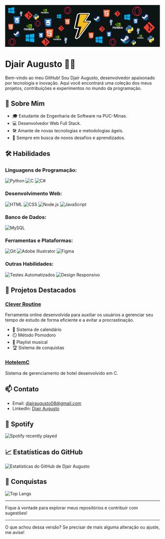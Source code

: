 
<img align="center" src="https://github.com/DjairAugusto/DjairAugusto/blob/main/HeaderImg.png?raw=true"/>

# Djair Augusto 👨‍💻

Bem-vindo ao meu GitHub! Sou Djair Augusto, desenvolvedor apaixonado por tecnologia e inovação. Aqui você encontrará uma coleção dos meus projetos, contribuições e experimentos no mundo da programação.

## 🚀 Sobre Mim

- 🎓 Estudante de Engenharia de Software na PUC-Minas.
- 💻 Desenvolvedor Web Full Stack.
- 🛠️ Amante de novas tecnologias e metodologias ágeis.
- 🎯 Sempre em busca de novos desafios e aprendizados.

## 🛠️ Habilidades

### **Linguagens de Programação:**

![Python](https://img.shields.io/badge/-Python-3776AB?style=for-the-badge&logo=python&logoColor=white)
![C](https://img.shields.io/badge/-C-05122A?style=for-the-badge&logo=C&logoColor=A8B9CC)
![C#](https://img.shields.io/badge/-C%23-05122A?style=for-the-badge&logo=C%2B%2B&logoColor=00599C)

### **Desenvolvimento Web:**

![HTML](https://img.shields.io/badge/-HTML-05122A?style=for-the-badge&logo=html5)
![CSS](https://img.shields.io/badge/-CSS-05122A?style=for-the-badge&logo=css3)
![Node.js](https://img.shields.io/badge/-Node.js-05122A?style=for-the-badge&logo=node.js)
![JavaScript](https://img.shields.io/badge/-JavaScript-05122A?style=for-the-badge&logo=javascript)

### **Banco de Dados:**

![MySQL](https://img.shields.io/badge/-MySQL-05122A?style=for-the-badge&logo=mysql)

### **Ferramentas e Plataformas:**

![Git](https://img.shields.io/badge/-Git-05122A?style=for-the-badge&logo=git)
![Adobe Illustrator](https://img.shields.io/badge/-Adobe%20Illustrator-05122A?style=for-the-badge&logo=adobe%20illustrator)
![Figma](https://img.shields.io/badge/-Figma-05122A?style=for-the-badge&logo=figma)

### **Outras Habilidades:**

![Testes Automatizados](https://img.shields.io/badge/-Testes_Automatizados-05122A?style=for-the-badge)
![Design Responsivo](https://img.shields.io/badge/-Design_Responsivo-05122A?style=for-the-badge)

## 🌟 Projetos Destacados

### [Clever Routine](https://github.com/ICEI-PUC-Minas-PMGES-TI/pmg-es-2024-1-ti1-2010100-clever-routine)
Ferramenta online desenvolvida para auxiliar os usuários a gerenciar seu tempo de estudo de forma eficiente e a evitar a procrastinação. 
- 📆 Sistema de calendário
- ⏲️ Método Pomodoro
- 🎵 Playlist musical
- 🏆 Sistema de conquistas

### [HotelemC](https://github.com/DjairAugusto/HotelemC)
Sistema de gerenciamento de hotel desenvolvido em C.

## 📫 Contato

- Email: [djairaugusto08@gmail.com](mailto:djairaugusto08@gmail.com)
- LinkedIn: [Djair Augusto](https://www.linkedin.com/in/djairaugusto)

## 🎵 Spotify

![Spotify recently played](https://spotify-recently-played-readme.vercel.app/api?user=h441mb4ku67lsi00jyqcgd88i&unique=true)

## 📈 Estatísticas do GitHub

![Estatísticas do GitHub de Djair Augusto](https://github-readme-stats.vercel.app/api?username=DjairAugusto&show_icons=true&theme=dark)

## 🏅 Conquistas

![Top Langs](https://github-readme-stats.vercel.app/api/top-langs/?username=DjairAugusto&layout=compact&theme=dark)

---

Fique à vontade para explorar meus repositórios e contribuir com sugestões!

---

O que achou dessa versão? Se precisar de mais alguma alteração ou ajuste, me avise!
